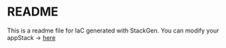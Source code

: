 # README
This is a readme file for IaC generated with StackGen.
You can modify your appStack -> [here](http://main.dev.stackgen.com/appstacks/58edf9cc-60b5-4379-81da-940154d20a7b)
